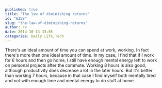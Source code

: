 ```yaml
---
published: true
title: "The law of diminishing returns"
id: "6258"
slug: "the-law-of-diminishing-returns"
author: rv
date: 2014-10-13 15:05
categories: Daily Life,Tech
---
```

There's an ideal amount of time you can spend at work, working. In fact there's more than one ideal amount of time. In my case, I find that if I work for 6 hours and then go home, I still have enough mental energy left to work on personal projects after the commute. Working 8 hours is also good, although productivity does decrease a lot in the later hours. But it's better than working 7 hours, because in that case I find myself both mentally tired and not with enough time and mental energy to do stuff at home.